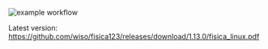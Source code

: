 ![example workflow](https://github.com/wiso/fisica123/actions/workflows/makefile.yaml/badge.svg)



Latest version: https://github.com/wiso/fisica123/releases/download/1.13.0/fisica_linux.pdf
